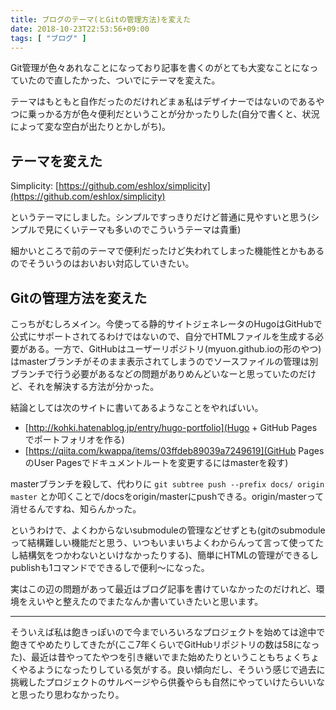 ```yaml
---
title: ブログのテーマ(とGitの管理方法)を変えた
date: 2018-10-23T22:53:56+09:00
tags: [ "ブログ" ]
---
```


Git管理が色々あれなことになっており記事を書くのがとても大変なことになっていたので直したかった、ついでにテーマを変えた。

テーマはもともと自作だったのだけれどまぁ私はデザイナーではないのであるやつに乗っかる方が色々便利だということが分かったりした(自分で書くと、状況によって変な空白が出たりとかしがち)。

## テーマを変えた

Simplicity: [https://github.com/eshlox/simplicity](https://github.com/eshlox/simplicity)

というテーマにしました。シンプルですっきりだけど普通に見やすいと思う(シンプルで見にくいテーマも多いのでこういうテーマは貴重)

細かいところで前のテーマで便利だったけど失われてしまった機能性とかもあるのでそういうのはおいおい対応していきたい。


## Gitの管理方法を変えた

こっちがむしろメイン。今使ってる静的サイトジェネレータのHugoはGitHubで公式にサポートされてるわけではないので、自分でHTMLファイルを生成する必要がある。一方で、GitHubはユーザーリポジトリ(myuon.github.ioの形のやつ)はmasterブランチがそのまま表示されてしまうのでソースファイルの管理は別ブランチで行う必要があるなどの問題がありめんどいなーと思っていたのだけど、それを解決する方法が分かった。

結論としては次のサイトに書いてあるようなことをやればいい。

- [http://kohki.hatenablog.jp/entry/hugo-portfolio](Hugo + GitHub Pagesでポートフォリオを作る)
- [https://qiita.com/kwappa/items/03ffdeb89039a7249619](GitHub PagesのUser Pagesでドキュメントルートを変更するにはmasterを殺す)

masterブランチを殺して、代わりに `git subtree push --prefix docs/ origin master` とか叩くことで/docsをorigin/masterにpushできる。origin/masterって消せるんですね、知らんかった。

というわけで、よくわからないsubmoduleの管理などせずとも(gitのsubmoduleって結構難しい機能だと思う、いつもいまいちよくわからんって言って使ってたし結構気をつかわないといけなかったりする)、簡単にHTMLの管理ができるしpublishも1コマンドでできるしで便利～になった。

実はこの辺の問題があって最近はブログ記事を書けていなかったのだけれど、環境をえいやと整えたのでまたなんか書いていきたいと思います。

- - -

そういえば私は飽きっぽいので今までいろいろなプロジェクトを始めては途中で飽きてやめたりしてきたが(ここ7年くらいでGitHubリポジトリの数は58になった)、最近は昔やってたやつを引き継いでまた始めたりということもちょくちょくやるようになったりしている気がする。良い傾向だし、そういう感じで過去に挑戦したプロジェクトのサルベージやら供養やらも自然にやっていけたらいいなと思ったり思わなかったり。
